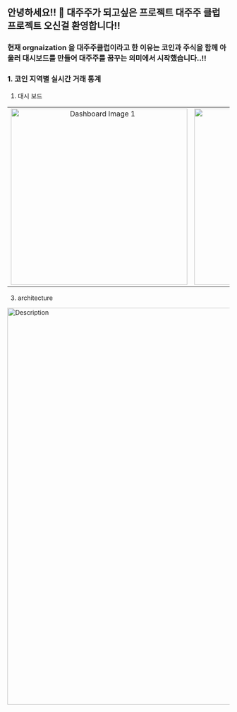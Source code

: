 ## 안녕하세요!! 👋 대주주가 되고싶은 프로젝트 대주주 클럽 프로젝트 오신걸 환영합니다!! 
###  현재 orgnaization 을 대주주클럽이라고 한 이유는 코인과 주식을 함께 아울러 대시보드를 만들어 대주주를 꿈꾸는 의미에서 시작했습니다..!! 

### 1. 코인 지역별 실시간 거래 통계 
1. 대시 보드
<table>
  <tr>
    <td style="text-align: center;">
      <img src="https://github.com/user-attachments/assets/3a9ed93f-791e-4c4a-beff-8242d2cea4cd" alt="Dashboard Image 1" width="400">
    </td>
    <td style="text-align: center;">
      <img src="https://github.com/user-attachments/assets/ebb4a15e-9532-48c8-b237-cbfb7764663b" alt="Dashboard Image 2" width="400">
    </td>
  </tr>
</table>

3. architecture
<img src="https://github.com/user-attachments/assets/f473795b-1404-4ecd-baef-bbcfbeacdbc7" alt="Description" width="600" height="900"/>
